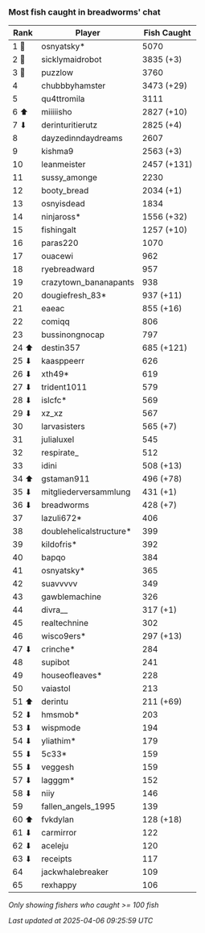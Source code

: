 ### Most fish caught in breadworms' chat
| Rank | Player | Fish Caught |
|------|--------|-----------|
| 1 🥇  | osnyatsky*  | 5070 |
| 2 🥈  | sicklymaidrobot  | 3835 (+3) |
| 3 🥉  | puzzlow  | 3760 |
| 4  | chubbbyhamster  | 3473 (+29) |
| 5  | qu4ttromila  | 3111 |
| 6 ⬆ | miiiiisho  | 2827 (+10) |
| 7 ⬇ | derinturitierutz  | 2825 (+4) |
| 8  | dayzedinndaydreams  | 2607 |
| 9  | kishma9  | 2563 (+3) |
| 10  | leanmeister  | 2457 (+131) |
| 11  | sussy_amonge  | 2230 |
| 12  | booty_bread  | 2034 (+1) |
| 13  | osnyisdead  | 1834 |
| 14  | ninjaross*  | 1556 (+32) |
| 15  | fishingalt  | 1257 (+10) |
| 16  | paras220  | 1070 |
| 17  | ouacewi  | 962 |
| 18  | ryebreadward  | 957 |
| 19  | crazytown_bananapants  | 938 |
| 20  | dougiefresh_83*  | 937 (+11) |
| 21  | eaeac  | 855 (+16) |
| 22  | comiqq  | 806 |
| 23  | bussinongnocap  | 797 |
| 24 ⬆ | destin357  | 685 (+121) |
| 25 ⬇ | kaasppeerr  | 626 |
| 26 ⬇ | xth49*  | 619 |
| 27 ⬇ | trident1011  | 579 |
| 28 ⬇ | islcfc*  | 569 |
| 29 ⬇ | xz_xz  | 567 |
| 30  | larvasisters  | 565 (+7) |
| 31  | julialuxel  | 545 |
| 32  | respirate_  | 512 |
| 33  | idini  | 508 (+13) |
| 34 ⬆ | gstaman911  | 496 (+78) |
| 35 ⬇ | mitgliederversammlung  | 431 (+1) |
| 36 ⬇ | breadworms  | 428 (+7) |
| 37  | lazuli672*  | 406 |
| 38  | doublehelicalstructure*  | 399 |
| 39  | kildofris*  | 392 |
| 40  | bapqo  | 384 |
| 41  | osnyatsky*  | 365 |
| 42  | suavvvvv  | 349 |
| 43  | gawblemachine  | 326 |
| 44  | divra__  | 317 (+1) |
| 45  | realtechnine  | 302 |
| 46  | wisco9ers*  | 297 (+13) |
| 47 ⬇ | crinche*  | 284 |
| 48  | supibot  | 241 |
| 49  | houseofleaves*  | 228 |
| 50  | vaiastol  | 213 |
| 51 ⬆ | derintu  | 211 (+69) |
| 52 ⬇ | hmsmob*  | 203 |
| 53 ⬇ | wispmode  | 194 |
| 54 ⬇ | yliathim*  | 179 |
| 55 ⬇ | 5c33*  | 159 |
| 55 ⬇ | veggesh  | 159 |
| 57 ⬇ | lagggm*  | 152 |
| 58 ⬇ | niiy  | 146 |
| 59  | fallen_angels_1995  | 139 |
| 60 ⬆ | fvkdylan  | 128 (+18) |
| 61 ⬇ | carmirror  | 122 |
| 62 ⬇ | aceleju  | 120 |
| 63 ⬇ | receipts  | 117 |
| 64  | jackwhalebreaker  | 109 |
| 65  | rexhappy  | 106 |

_Only showing fishers who caught >= 100 fish_

_Last updated at 2025-04-06 09:25:59 UTC_